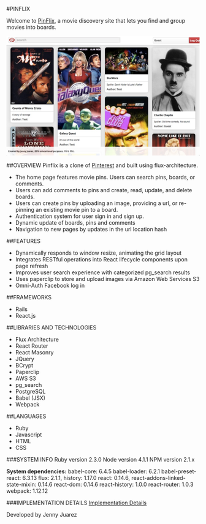 #PINFLIX

Welcome to [PinFlix](http://www.pinflixapp.com), a movie discovery site that lets you find and group movies into boards.

[![Pinterest](./docs/wireframes/wireframe_images/pinflix.jpg)](http://www.pinflixapp.com)

##OVERVIEW
Pinflix is a clone of [Pinterest](https://www.pinterest.com) and built using flux-architecture.
* The home page features movie pins. Users can search pins, boards, or comments.
* Users can add comments to pins and create, read, update, and delete boards.
* Users can create pins by uploading an image, providing a url, or re-pinning an existing movie pin to a board.
* Authentication system for user sign in and sign up.
* Dynamic update of boards, pins and comments
* Navigation to new pages by updates in the url location hash

##FEATURES
* Dynamically responds to window resize, animating the grid layout
* Integrates RESTful operations into React lifecycle components upon page refresh
* Improves user search experience with categorized pg_search results
* Uses paperclip to store and upload images via Amazon Web Services S3
* Omni-Auth Facebook log in

##FRAMEWORKS
* Rails
* React.js

##LIBRARIES AND TECHNOLOGIES
* Flux Architecture
* React Router
* React Masonry
* JQuery
* BCrypt
* Paperclip
* AWS S3
* pg_search
* PostgreSQL
* Babel (JSX)
* Webpack

##LANGUAGES
* Ruby
* Javascript
* HTML
* CSS

###SYSTEM INFO
Ruby version 2.3.0
Node version 4.1.1
NPM version 2.1.x

**System dependencies:**
babel-core: 6.4.5
babel-loader: 6.2.1
babel-preset-react: 6.3.13
flux: 2.1.1, history: 1.17.0
react: 0.14.6, react-addons-linked-state-mixin: 0.14.6
react-dom: 0.14.6
react-history: 1.0.0
react-router: 1.0.3
webpack: 1.12.12

###IMPLEMENTATION DETAILS
[Implementation Details](./docs/implementation_details.md)

Developed by Jenny Juarez
